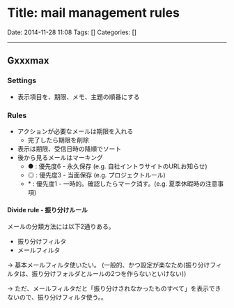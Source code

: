 # Title: mail management rules

Date: 2014-11-28 11:08
Tags: []
Categories: []

---

## Gxxxmax

### Settings

* 表示項目を、期限、メモ、主題の順番にする

### Rules

* アクションが必要なメールは期限を入れる
	* 完了したら期限を削除
* 表示は期限、受信日時の降順でソート
* 後から見るメールはマーキング
	* ● : 優先度6 - 永久保存 (e.g. 自社イントラサイトのURLお知らせ)
	* ◎ : 優先度3 - 当面保存 (e.g. プロジェクトルール)
	* \*  : 優先度1 - 一時的。確認したらマーク消す。(e.g. 夏季休暇時の注意事項)

#### Divide rule - 振り分けルール

メールの分類方法には以下2通りある。

* 振り分けフィルタ
* メールフィルタ

-> 基本メールフィルタ使いたい。 (一般的、かつ設定が楽なため(振り分けフィルタは、振り分けフォルダとルールの2つを作らないといけない))

-> ただ、メールフィルタだと「振り分けされなかったものすべて」を表示できないので、振り分けフィルタ使う。。

